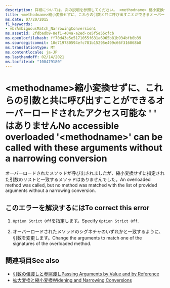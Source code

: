 ```yaml
---
description: 詳細については、次の説明を参照してください。 <methodname> 縮小変換せずに、これらの引数と共に呼び出すことができるアクセス可能なオーバーロード '
title: <methodname>縮小変換せずに、これらの引数と共に呼び出すことができるオーバーロードされたアクセス可能な ' ' はありません
ms.date: 07/20/2015
f1_keywords:
- vbrAmbiguousMatch_NarrowingConversion1
ms.assetid: 2fdbadb9-8ef1-404a-a2ed-ce5f5e55cfcb
ms.openlocfilehash: ff70d43e5e5171055f631a6965b81b934bfb0b39
ms.sourcegitcommit: 10e719780594efc781b15295e499c66f316068b8
ms.translationtype: MT
ms.contentlocale: ja-JP
ms.lasthandoff: 02/14/2021
ms.locfileid: "100479180"
---
```

# <a name="no-accessible-overloaded-methodname-can-be-called-with-these-arguments-without-a-narrowing-conversion"></a><span data-ttu-id="59578-103">\<methodname>縮小変換せずに、これらの引数と共に呼び出すことができるオーバーロードされたアクセス可能な ' ' はありません</span><span class="sxs-lookup"><span data-stu-id="59578-103">No accessible overloaded '\<methodname>' can be called with these arguments without a narrowing conversion</span></span>

<span data-ttu-id="59578-104">オーバーロードされたメソッドが呼び出されましたが、縮小変換せずに指定された引数のリストと一致するメソッドはありませんでした。</span><span class="sxs-lookup"><span data-stu-id="59578-104">An overloaded method was called, but no method was matched with the list of provided arguments without a narrowing conversion.</span></span>  
  
## <a name="to-correct-this-error"></a><span data-ttu-id="59578-105">このエラーを解決するには</span><span class="sxs-lookup"><span data-stu-id="59578-105">To correct this error</span></span>  
  
1. <span data-ttu-id="59578-106">`Option Strict Off`を指定します。</span><span class="sxs-lookup"><span data-stu-id="59578-106">Specify `Option Strict Off`.</span></span>  
  
2. <span data-ttu-id="59578-107">オーバーロードされたメソッドのシグネチャのいずれかと一致するように、引数を変更します。</span><span class="sxs-lookup"><span data-stu-id="59578-107">Change the arguments to match one of the signatures of the overloaded method.</span></span>  
  
## <a name="see-also"></a><span data-ttu-id="59578-108">関連項目</span><span class="sxs-lookup"><span data-stu-id="59578-108">See also</span></span>

- [<span data-ttu-id="59578-109">引数の値渡しと参照渡し</span><span class="sxs-lookup"><span data-stu-id="59578-109">Passing Arguments by Value and by Reference</span></span>](../programming-guide/language-features/procedures/passing-arguments-by-value-and-by-reference.md)
- [<span data-ttu-id="59578-110">拡大変換と縮小変換</span><span class="sxs-lookup"><span data-stu-id="59578-110">Widening and Narrowing Conversions</span></span>](../programming-guide/language-features/data-types/widening-and-narrowing-conversions.md)
